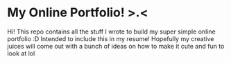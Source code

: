 # My Online Portfolio! >.<
Hi! This repo contains all the stuff I wrote to build my super simple online portfolio :D
Intended to include this in my resume! Hopefully my creative juices will come out with a bunch of ideas on how to make it cute and fun to look at lol
